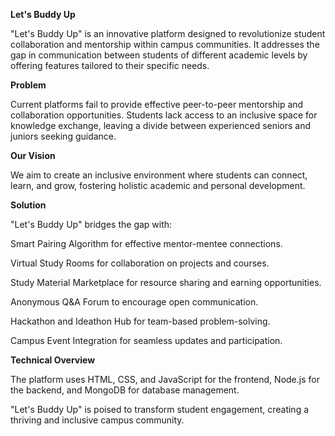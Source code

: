 **Let's Buddy Up**

"Let's Buddy Up" is an innovative platform designed to revolutionize student collaboration and mentorship within campus communities. It addresses the gap in communication between students of different academic levels by offering features tailored to their specific needs.


**Problem**

Current platforms fail to provide effective peer-to-peer mentorship and collaboration opportunities. Students lack access to an inclusive space for knowledge exchange, leaving a divide between experienced seniors and juniors seeking guidance.

**Our Vision**

We aim to create an inclusive environment where students can connect, learn, and grow, fostering holistic academic and personal development.

**Solution**

"Let's Buddy Up" bridges the gap with:

Smart Pairing Algorithm for effective mentor-mentee connections.

Virtual Study Rooms for collaboration on projects and courses.

Study Material Marketplace for resource sharing and earning opportunities.

Anonymous Q&A Forum to encourage open communication.

Hackathon and Ideathon Hub for team-based problem-solving.

Campus Event Integration for seamless updates and participation.

**Technical Overview**

The platform uses HTML, CSS, and JavaScript for the frontend, Node.js for the backend, and MongoDB for database management.

"Let's Buddy Up" is poised to transform student engagement, creating a thriving and inclusive campus community.
